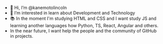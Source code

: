 - 👋 Hi, I’m @kanemotolincoln
- 👀 I’m interested in learn about Development and Technology
- 📚 In the moment I'm studying HTML and CSS and I want study JS and learning another languages how Python, TS, React, Angular and others.
- In the near future, I want help the people and the community of GitHub in projects.
<!---
kanemotolincoln/kanemotolincoln is a ✨ special ✨ repository because its `README.md` (this file) appears on your GitHub profile.
You can click the Preview link to take a look at your changes.
--->
